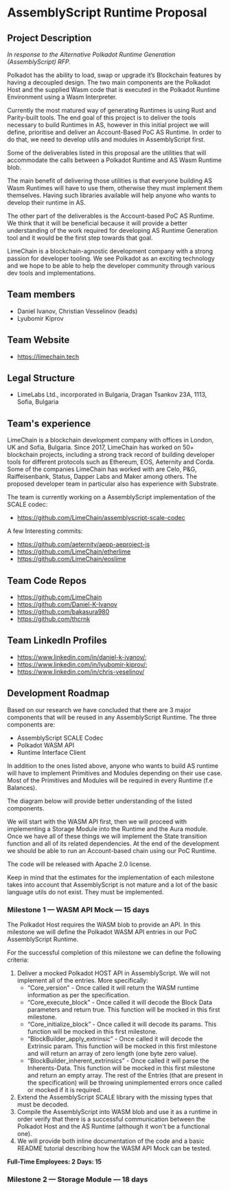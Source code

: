# AssemblyScript Runtime Proposal

## Project Description

*In response to the Alternative Polkadot Runtime Generation (AssemblyScript) RFP.*

Polkadot has the ability to load, swap or upgrade it’s Blockchain features by having a decoupled design. The two main components are the Polkadot Host and the supplied Wasm code that is executed in the Polkadot Runtime Environment using a Wasm Interpreter.

Currently the most matured way of generating Runtimes is using Rust and Parity-built tools. The end goal of this project is to deliver the tools necessary to build Runtimes in AS, however in this initial project we will define, prioritise and deliver an Account-Based PoC AS Runtime. In order to do that, we need to develop utils and modules in AssemblyScript first.

Some of the deliverables listed in this proposal are the utilities that will accommodate the calls between a Polkadot Runtime and AS Wasm Runtime blob.

The main benefit of delivering those utilities is that everyone building AS Wasm Runtimes will have to use them, otherwise they must implement them themselves. Having such libraries available will help anyone who wants to develop their runtime in AS.

The other part of the deliverables is the Account-based PoC AS Runtime. We think that it will be beneficial because it will provide a better understanding of the work required for developing AS Runtime Generation tool and it would be the first step towards that goal. 

LimeChain is a blockchain-agnostic development company with a strong passion for developer tooling. We see Polkadot as an exciting technology and we hope to be able to help the developer community through various dev tools and implementations.


## Team members
* Daniel Ivanov, Christian Vesselinov (leads)
* Lyubomir Kiprov


## Team Website	
* https://limechain.tech

## Legal Structure

* LimeLabs Ltd., incorporated in Bulgaria, Dragan Tsankov 23A, 1113, Sofia, Bulgaria

## Team's experience
LimeChain is a blockchain development company with offices in London, UK and Sofia, Bulgaria. Since 2017, LimeChain has worked on 50+ blockchain projects, including a strong track record of building developer tools for different protocols such as Ethereum, EOS, Aeternity and Corda. Some of the companies LimeChain has worked with are Celo, P&G, Raiffeisenbank, Status, Dapper Labs and Maker among others. The proposed developer team in particular also has experience with Substrate.

The team is currently working on a AssemblyScript implementation of the SCALE codec:
- https://github.com/LimeChain/assemblyscript-scale-codec

A few Interesting commits:
- https://github.com/aeternity/aepp-aeproject-js
- https://github.com/LimeChain/etherlime
- https://github.com/LimeChain/eoslime


## Team Code Repos
* https://github.com/LimeChain
* https://github.com/Daniel-K-Ivanov
* https://github.com/bakasura980
* https://github.com/thcrnk

## Team LinkedIn Profiles
* https://www.linkedin.com/in/daniel-k-ivanov/;
* https://www.linkedin.com/in/lyubomir-kiprov/;
* https://www.linkedin.com/in/chris-veselinov/

## Development Roadmap

Based on our research we have concluded that there are 3 major components that will be reused in any AssemblyScript Runtime. The three components are:
- AssemblyScript SCALE Codec
- Polkadot WASM API
- Runtime Interface Client

In addition to the ones listed above, anyone who wants to build AS runtime will have to implement Primitives and Modules depending on their use case. Most of the Primitives and Modules will be required in every Runtime (f.e Balances).

The diagram below will provide better understanding of the listed components.

We will start with the WASM API first, then we will proceed with implementing a Storage Module into the Runtime and the Aura module. Once we have all of these things we will implement the State transition function and all of its related dependencies. At the end of the development we should be able to run an Account-based chain using our PoC Runtime.

The code will be released with Apache 2.0 license.

Keep in mind that the estimates for the implementation of each milestone takes into account that AssemblyScript is not mature and a lot of the basic language utils do not exist. They must be implemented.

### Milestone 1 — WASM API Mock — 15 days

The Polkadot Host requires the WASM blob to provide an API. In this milestone we will define the Polkadot WASM API entries in our PoC AssemblyScript Runtime.

For the successful completion of this milestone we can define the following criteria:
1. Deliver a mocked Polkadot HOST API in AssemblyScript. We will not implement all of the entries. More specifically:
    - “Core_version” - Once called it will return the WASM runtime information as per the specification.
    - “Core_execute_block” - Once called it will decode the Block Data parameters and return true. This function will be mocked in this first milestone.
    - “Core_initialize_block” - Once called it will decode its params. This function will be mocked in this first milestone. 
    - “BlockBuilder_apply_extrinsic” - Once called it will decode the Extrinsic param. This function will be mocked in this first milestone and will return an array of zero length (one byte zero value).
    - “BlockBuilder_inherent_extrinsics” - Once called it will parse the Inherents-Data. This function will be mocked in this first milestone and return an empty array.
The rest of the Entries (that are present in the specification) will be throwing unimplemented errors once called or mocked if it is required.
2. Extend the AssemblyScript SCALE library with the missing types that must be decoded.
3. Compile the AssemblyScript into WASM blob and use it as a runtime in order verify that there is a successful communication between the Polkadot Host and the AS Runtime (although it won't be a functional one).
4. We will provide both inline documentation of the code and a basic README tutorial describing how the WASM API Mock can be tested.

**Full-Time Employees: 2**
**Days: 15**

### Milestone 2 — Storage Module  — 18 days

